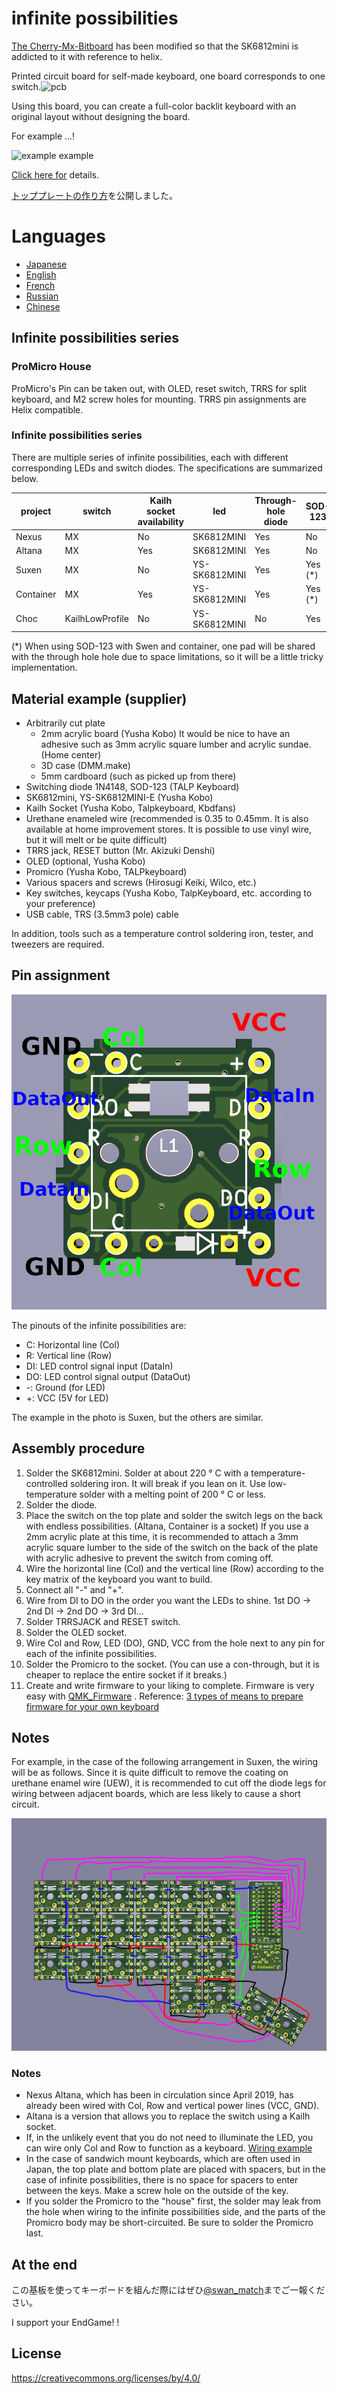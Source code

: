 # infinite possibilities

[The Cherry-Mx-Bitboard](https://github.com/ogatatsu/Cherry-Mx-Bitboard) has been modified so that the SK6812mini is addicted to it with reference to helix.

Printed circuit board for self-made keyboard, one board corresponds to one switch.![pcb](./images/pcbs.jpg)

Using this board, you can create a full-color backlit keyboard with an original layout without designing the board.

For example ...!

![example example](https://cdn-ak.f.st-hatena.com/images/fotolife/s/swan_match/20180915/20180915184339.jpg)

[Click here for](https://swan-match.hatenablog.com/entry/2018/09/15/184923) details.

[トッププレートの作り方](https://swanmatch.github.io/topplate_tips)を公開しました。

# Languages

- [Japanese](./readme.md)
- [English](./readme_en.md)
- [French](./readme_fr.md)
- [Russian](./readme_ru.md)
- [Chinese](./readme_zh.md)

## Infinite possibilities series

### ProMicro House

ProMicro's Pin can be taken out, with OLED, reset switch, TRRS for split keyboard, and M2 screw holes for mounting.
 TRRS pin assignments are Helix compatible.

### Infinite possibilities series

There are multiple series of infinite possibilities, each with different corresponding LEDs and switch diodes.
 The specifications are summarized below.

project | switch | Kailh socket availability | led | Through-hole diode | SOD-123
--- | --- | --- | --- | --- | ---
Nexus | MX | No | SK6812MINI | Yes | No
Altana | MX | Yes | SK6812MINI | Yes | No
Suxen | MX | No | YS-SK6812MINI | Yes | Yes (*)
Container | MX | Yes | YS-SK6812MINI | Yes | Yes (*)
Choc | KailhLowProfile | No | YS-SK6812MINI | No | Yes

(*) When using SOD-123 with Swen and container, one pad will be shared with the through hole hole due to space limitations, so it will be a little tricky implementation.

## Material example (supplier)

- Arbitrarily cut plate
    - 2mm acrylic board (Yusha Kobo)
         It would be nice to have an adhesive such as 3mm acrylic square lumber and acrylic sundae. (Home center)
    - 3D case (DMM.make)
    - 5mm cardboard (such as picked up from there)
- Switching diode 1N4148, SOD-123 (TALP Keyboard)
- SK6812mini, YS-SK6812MINI-E (Yusha Kobo)
- Kailh Socket (Yusha Kobo, Talpkeyboard, Kbdfans)
- Urethane enameled wire (recommended is 0.35 to 0.45mm. It is also available at home improvement stores. It is possible to use vinyl wire, but it will melt or be quite difficult)
- TRRS jack, RESET button (Mr. Akizuki Denshi)
- OLED (optional, Yusha Kobo)
- Promicro (Yusha Kobo, TALPkeyboard)
- Various spacers and screws (Hirosugi Keiki, Wilco, etc.)
- Key switches, keycaps (Yusha Kobo, TalpKeyboard, etc. according to your preference)
- USB cable, TRS (3.5mm3 pole) cable

In addition, tools such as a temperature control soldering iron, tester, and tweezers are required.

## Pin assignment

![pcb](./images/PCB.png)

The pinouts of the infinite possibilities are:

- C: Horizontal line (Col)
- R: Vertical line (Row)
- DI: LED control signal input (DataIn)
- DO: LED control signal output (DataOut)
- -: Ground (for LED)
- +: VCC (5V for LED)

The example in the photo is Suxen, but the others are similar.

## Assembly procedure

1. Solder the SK6812mini.
     Solder at about 220 ° C with a temperature-controlled soldering iron.
     It will break if you lean on it.
     Use low-temperature solder with a melting point of 200 ° C or less.
2. Solder the diode.
3. Place the switch on the top plate and solder the switch legs on the back with endless possibilities. (Altana, Container is a socket)
     If you use a 2mm acrylic plate at this time, it is recommended to attach a 3mm acrylic square lumber to the side of the switch on the back of the plate with acrylic adhesive to prevent the switch from coming off.
4. Wire the horizontal line (Col) and the vertical line (Row) according to the key matrix of the keyboard you want to build.
5. Connect all "-" and "+".
6. Wire from DI to DO in the order you want the LEDs to shine. 1st DO → 2nd DI → 2nd DO → 3rd DI…
7. Solder TRRSJACK and RESET switch.
8. Solder the OLED socket.
9. Wire Col and Row, LED (DO), GND, VCC from the hole next to any pin for each of the infinite possibilities.
10. Solder the Promicro to the socket.
     (You can use a con-through, but it is cheaper to replace the entire socket if it breaks.)
11. Create and write firmware to your liking to complete.
     Firmware is very easy with [QMK_Firmware](https://github.com/qmk/qmk_firmware) .
     Reference: [3 types of means to prepare firmware for your own keyboard](https://skyhigh-works.hatenablog.com/entry/2018/10/09/120909)

## Notes

For example, in the case of the following arrangement in Suxen, the wiring will be as follows.
 Since it is quite difficult to remove the coating on urethane enamel wire (UEW), it is recommended to cut off the diode legs for wiring between adjacent boards, which are less likely to cause a short circuit.

![pcb](./images/Wired2.png)

### Notes

- Nexus Altana, which has been in circulation since April 2019, has already been wired with Col, Row and vertical power lines (VCC, GND).
- Altana is a version that allows you to replace the switch using a Kailh socket.
- If, in the unlikely event that you do not need to illuminate the LED, you can wire only Col and Row to function as a keyboard. [Wiring example](./images/Wired.png)
- In the case of sandwich mount keyboards, which are often used in Japan, the top plate and bottom plate are placed with spacers, but in the case of infinite possibilities, there is no space for spacers to enter between the keys. Make a screw hole on the outside of the key.
- If you solder the Promicro to the "house" first, the solder may leak from the hole when wiring to the infinite possibilities side, and the parts of the Promicro body may be short-circuited.
     Be sure to solder the Promicro last.

## At the end

この基板を使ってキーボードを組んだ際にはぜひ[@swan_match](https://twitter.com/swan_match)までご一報ください。

I support your EndGame! !

## License

https://creativecommons.org/licenses/by/4.0/
